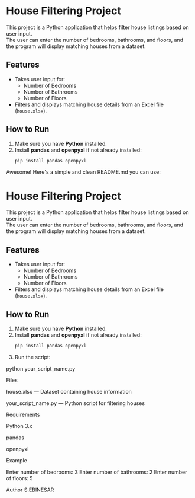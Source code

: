 # House Filtering Project

This project is a Python application that helps filter house listings based on user input.  
The user can enter the number of bedrooms, bathrooms, and floors, and the program will display matching houses from a dataset.

## Features
- Takes user input for:
  - Number of Bedrooms
  - Number of Bathrooms
  - Number of Floors
- Filters and displays matching house details from an Excel file (`house.xlsx`).

## How to Run
1. Make sure you have **Python** installed.
2. Install **pandas** and **openpyxl** if not already installed:
   ```bash
   pip install pandas openpyxl


  Awesome! Here's a simple and clean README.md you can use:

# House Filtering Project

This project is a Python application that helps filter house listings based on user input.  
The user can enter the number of bedrooms, bathrooms, and floors, and the program will display matching houses from a dataset.

## Features
- Takes user input for:
  - Number of Bedrooms
  - Number of Bathrooms
  - Number of Floors
- Filters and displays matching house details from an Excel file (`house.xlsx`).

## How to Run
1. Make sure you have **Python** installed.
2. Install **pandas** and **openpyxl** if not already installed:
   ```bash
   pip install pandas openpyxl

3. Run the script:

python your_script_name.py



Files

house.xlsx — Dataset containing house information

your_script_name.py — Python script for filtering houses


Requirements

Python 3.x

pandas

openpyxl


Example

Enter number of bedrooms: 3
Enter number of bathrooms: 2
Enter number of floors: 5


Author
S.EBINESAR

